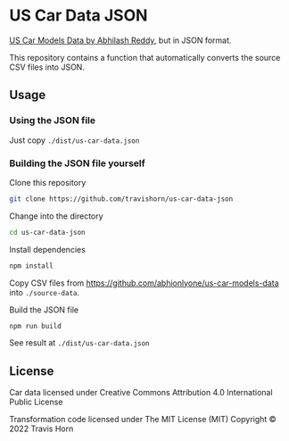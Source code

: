 # US Car Data JSON

[US Car Models Data by Abhilash
Reddy](https://github.com/abhionlyone/us-car-models-data), but in JSON format.

This repository contains a function that automatically converts the source CSV
files into JSON.

## Usage

### Using the JSON file

Just copy `./dist/us-car-data.json`

### Building the JSON file yourself

Clone this repository

```bash
git clone https://github.com/travishorn/us-car-data-json
```

Change into the directory

```bash
cd us-car-data-json
```

Install dependencies

```bash
npm install
```

Copy CSV files from https://github.com/abhionlyone/us-car-models-data into
`./source-data`.

Build the JSON file

```bash
npm run build
```

See result at `./dist/us-car-data.json`

## License

Car data licensed under Creative Commons Attribution 4.0 International Public
License

Transformation code licensed under The MIT License (MIT) Copyright © 2022 Travis
Horn
